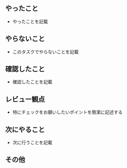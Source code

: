 ## やったこと
- やったことを記載

## やらないこと
- このタスクでやらないことを記載

## 確認したこと
- 確認したことを記載

## レビュー観点
- 特にチェックをお願いしたいポイントを簡潔に記述する

## 次にやること
- 次に行うことを記載

## その他
